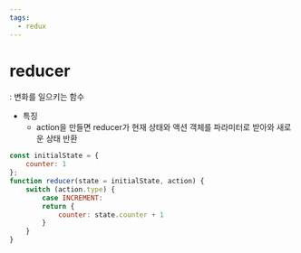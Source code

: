 ```yaml
---
tags:
  - redux
---
```

# reducer
: 변화를 일으키는 함수
- 특징
	- action을 만들면 reducer가 현재 상태와 액션 객체를 파라미터로 받아와 새로운 상태 반환

```js
const initialState = {
	counter: 1
};
function reducer(state = initialState, action) {
	switch (action.type) {
		case INCREMENT:
		return {
			counter: state.counter + 1
		}
	}
}
```